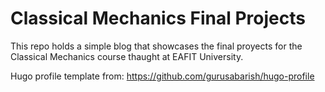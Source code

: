 # Classical Mechanics Final Projects
This repo holds a simple blog that showcases the final proyects for the Classical Mechanics course thaught at EAFIT University.

Hugo profile template from: https://github.com/gurusabarish/hugo-profile